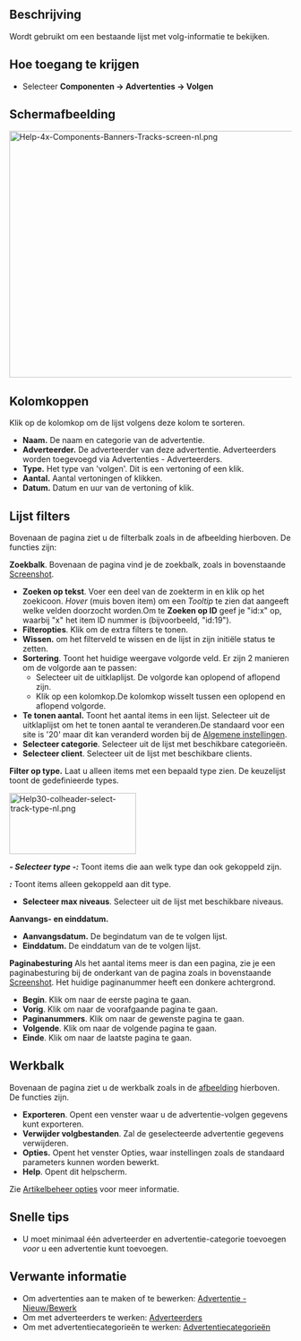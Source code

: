<!-- Filename: Help4.x:Banners:_Tracks / Display title: Advertenties: Volgen -->

## Beschrijving

Wordt gebruikt om een bestaande lijst met volg-informatie te bekijken.

## Hoe toegang te krijgen

- Selecteer **Componenten **→** Advertenties **→** Volgen**

## Schermafbeelding

<img
src="https://docs.joomla.org/images/thumb/b/bb/Help-4x-Components-Banners-Tracks-screen-nl.png/800px-Help-4x-Components-Banners-Tracks-screen-nl.png"
decoding="async"
srcset="https://docs.joomla.org/images/thumb/b/bb/Help-4x-Components-Banners-Tracks-screen-nl.png/1200px-Help-4x-Components-Banners-Tracks-screen-nl.png 1.5x, https://docs.joomla.org/images/b/bb/Help-4x-Components-Banners-Tracks-screen-nl.png 2x"
data-file-width="1272" data-file-height="700" width="800" height="440"
alt="Help-4x-Components-Banners-Tracks-screen-nl.png" />

## Kolomkoppen

Klik op de kolomkop om de lijst volgens deze kolom te sorteren.

- **Naam.** De naam en categorie van de advertentie.
- **Adverteerder.** De adverteerder van deze advertentie. Adverteerders
  worden toegevoegd via Advertenties - Adverteerders.
- **Type.** Het type van 'volgen'. Dit is een vertoning of een klik.
- **Aantal.** Aantal vertoningen of klikken.
- **Datum.** Datum en uur van de vertoning of klik.

## Lijst filters

Bovenaan de pagina ziet u de filterbalk zoals in de afbeelding
hierboven. De functies zijn:

**Zoekbalk**. Bovenaan de pagina vind je de zoekbalk, zoals in
bovenstaande [Screenshot](#screenshot).

- **Zoeken op tekst**. Voer een deel van de zoekterm in en klik op het
  zoekicoon. *Hover* (muis boven item) om een *Tooltip* te zien dat
  aangeeft welke velden doorzocht worden.Om te **Zoeken op ID** geef je
  "id:x" op, waarbij "x" het item ID nummer is (bijvoorbeeld, "id:19").
- **Filteropties**. Klik om de extra filters te tonen.
- **Wissen.** om het filterveld te wissen en de lijst in zijn initiële
  status te zetten.
- **Sortering**. Toont het huidige weergave volgorde veld. Er zijn 2
  manieren om de volgorde aan te passen:
  - Selecteer uit de uitklaplijst. De volgorde kan oplopend of aflopend
    zijn.
  - Klik op een kolomkop.De kolomkop wisselt tussen een oplopend en
    aflopend volgorde.
- **Te tonen aantal.** Toont het aantal items in een lijst. Selecteer
  uit de uitklaplijst om het te tonen aantal te veranderen.De standaard
  voor een site is '20' maar dit kan veranderd worden bij de [Algemene
  instellingen](https://docs.joomla.org/Help4.x:Site_Global_Configuration/nl#defaultlistlimit "Help4.x:Site Global Configuration/nl").
- **Selecteer categorie**. Selecteer uit de lijst met beschikbare
  categorieën.
- **Selecteer client**. Selecteer uit de lijst met beschikbare clients.

  
**Filter op type.** Laat u alleen items met een bepaald type zien. De
keuzelijst toont de gedefinieerde types.

<img
src="https://docs.joomla.org/images/e/ef/Help30-colheader-select-track-type-nl.png"
decoding="async" data-file-width="226" data-file-height="109"
width="226" height="109"
alt="Help30-colheader-select-track-type-nl.png" />

***- Selecteer type -:*** Toont items die aan welk type dan ook
gekoppeld zijn.

***:*** Toont items alleen gekoppeld aan dit type.

- **Selecteer max niveaus**. Selecteer uit de lijst met beschikbare
  niveaus.

**Aanvangs- en einddatum.**

- **Aanvangsdatum.** De begindatum van de te volgen lijst.
- **Einddatum.** De einddatum van de te volgen lijst.

**Paginabesturing** Als het aantal items meer is dan een pagina, zie je
een paginabesturing bij de onderkant van de pagina zoals in bovenstaande
[Screenshot](#screenshot). Het huidige paginanummer heeft een donkere
achtergrond.

- **Begin**. Klik om naar de eerste pagina te gaan.
- **Vorig**. Klik om naar de voorafgaande pagina te gaan.
- **Paginanummers**. Klik om naar de gewenste pagina te gaan.
- **Volgende**. Klik om naar de volgende pagina te gaan.
- **Einde**. Klik om naar de laatste pagina te gaan.

## Werkbalk

Bovenaan de pagina ziet u de werkbalk zoals in de
[afbeelding](#Schermafbeelding) hierboven. De functies zijn.

- **Exporteren**. Opent een venster waar u de advertentie-volgen
  gegevens kunt exporteren.
- **Verwijder volgbestanden**. Zal de geselecteerde advertentie gegevens
  verwijderen.
- **Opties.** Opent het venster Opties, waar instellingen zoals de
  standaard parameters kunnen worden bewerkt.
- **Help**. Opent dit helpscherm.

Zie [Artikelbeheer
opties](https://docs.joomla.org/Help4.x:Articles:_Options/nl "Help4.x:Articles: Options/nl")
voor meer informatie.

## Snelle tips

- U moet minimaal één adverteerder en advertentie-categorie toevoegen
  *voor* u een advertentie kunt toevoegen.

## Verwante informatie

- Om advertenties aan te maken of te bewerken: [Advertentie -
  Nieuw/Bewerk](https://docs.joomla.org/Help4.x:Banners:_Edit/nl "Help4.x:Banners: Edit/nl")
- Om met adverteerders te werken:
  [Adverteerders](https://docs.joomla.org/Help4.x:Banners:_Clients/nl "Help4.x:Banners: Clients/nl")
- Om met advertentiecategorieën te werken:
  [Advertentiecategorieën](https://docs.joomla.org/Help4.x:Banners:_Categories/nl "Help4.x:Banners: Categories/nl")
